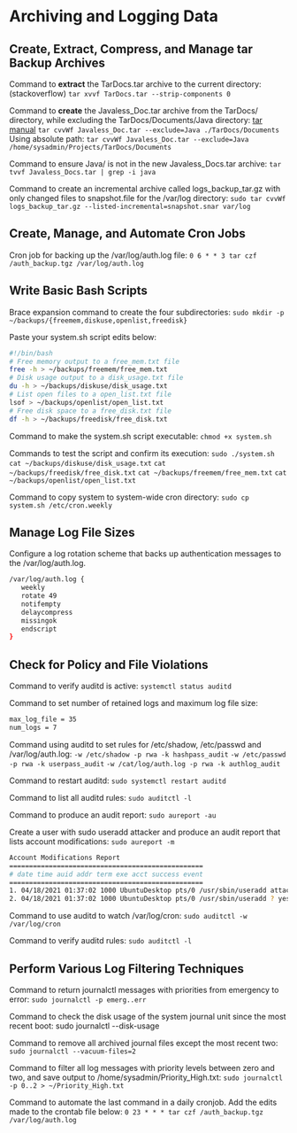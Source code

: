 # Archiving and Logging Data
## Create, Extract, Compress, and Manage tar Backup Archives
Command to **extract** the TarDocs.tar archive to the current directory: (stackoverflow)
`tar xvvf TarDocs.tar --strip-components 0`

Command to **create** the Javaless_Doc.tar archive from the TarDocs/ directory, while excluding the TarDocs/Documents/Java directory: [tar manual](https://www.gnu.org/software/tar/manual/tar.html)
`tar cvvWf Javaless_Doc.tar --exclude=Java ./TarDocs/Documents`
Using absolute path: `tar cvvWf Javaless_Doc.tar --exclude=Java /home/sysadmin/Projects/TarDocs/Documents`

Command to ensure Java/ is not in the new Javaless_Docs.tar archive:
`tar tvvf Javaless_Docs.tar | grep -i java`

Command to create an incremental archive called logs_backup_tar.gz with only changed files to snapshot.file for the /var/log directory:
`sudo tar cvvWf logs_backup_tar.gz --listed-incremental=snapshot.snar var/log`

## Create, Manage, and Automate Cron Jobs
Cron job for backing up the /var/log/auth.log file:
`0 6 * * 3 tar czf /auth_backup.tgz /var/log/auth.log`

##  Write Basic Bash Scripts
Brace expansion command to create the four subdirectories:
`sudo mkdir -p ~/backups/{freemem,diskuse,openlist,freedisk}`

Paste your system.sh script edits below:
```bash
#!/bin/bash
# Free memory output to a free_mem.txt file
free -h > ~/backups/freemem/free_mem.txt
# Disk usage output to a disk_usage.txt file
du -h > ~/backups/diskuse/disk_usage.txt
# List open files to a open_list.txt file
lsof > ~/backups/openlist/open_list.txt
# Free disk space to a free_disk.txt file
df -h > ~/backups/freedisk/free_disk.txt
```

Command to make the system.sh script executable: `chmod +x system.sh`

Commands to test the script and confirm its execution:
`sudo ./system.sh`
`cat ~/backups/diskuse/disk_usage.txt`
`cat ~/backups/freedisk/free_disk.txt`
`cat ~/backups/freemem/free_mem.txt`
`cat ~/backups/openlist/open_list.txt`

Command to copy system to system-wide cron directory: 
`sudo cp system.sh /etc/cron.weekly`

## Manage Log File Sizes
Configure a log rotation scheme that backs up authentication messages to the /var/log/auth.log.
```bash
/var/log/auth.log {
   weekly
   rotate 49
   notifempty
   delaycompress
   missingok
   endscript
}
```

## Check for Policy and File Violations
Command to verify auditd is active: `systemctl status auditd`

Command to set number of retained logs and maximum log file size:
```bash
max_log_file = 35
num_logs = 7
```

Command using auditd to set rules for /etc/shadow, /etc/passwd and /var/log/auth.log:
`-w /etc/shadow -p rwa -k hashpass_audit`
`-w /etc/passwd -p rwa -k userpass_audit`
`-w /cat/log/auth.log -p rwa -k authlog_audit`

Command to restart auditd: `sudo systemctl restart auditd`

Command to list all auditd rules: `sudo auditctl -l`

Command to produce an audit report: `sudo aureport -au`

Create a user with sudo useradd attacker and produce an audit report that lists account modifications: `sudo aureport -m`
```bash
Account Modifications Report
=================================================
# date time auid addr term exe acct success event
=================================================
1. 04/18/2021 01:37:02 1000 UbuntuDesktop pts/0 /usr/sbin/useradd attacker yes 1605693
2. 04/18/2021 01:37:02 1000 UbuntuDesktop pts/0 /usr/sbin/useradd ? yes 1605697
```
Command to use auditd to watch /var/log/cron: `sudo auditctl -w /var/log/cron`

Command to verify auditd rules: `sudo auditctl -l`

## Perform Various Log Filtering Techniques
Command to return journalctl messages with priorities from emergency to error:
`sudo journalctl -p emerg..err`

Command to check the disk usage of the system journal unit since the most recent boot:
sudo journalctl --disk-usage

Command to remove all archived journal files except the most recent two:
`sudo journalctl --vacuum-files=2`

Command to filter all log messages with priority levels between zero and two, and save output to /home/sysadmin/Priority_High.txt:
`sudo journalctl -p 0..2 > ~/Priority_High.txt`

Command to automate the last command in a daily cronjob. Add the edits made to the crontab file below:
`0 23 * * * tar czf /auth_backup.tgz /var/log/auth.log`